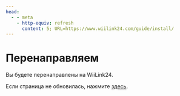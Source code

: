 ```yaml
---
head:
  - - meta
    - http-equiv: refresh
      content: 5; URL=https://www.wiilink24.com/guide/install/
---
```


# Перенаправляем

Вы будете перенаправлены на WiiLink24.

Если страница не обновилась, нажмите [здесь](https://www.wiilink24.com/guide/install/).
